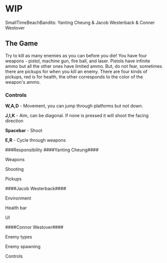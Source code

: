 # WIP

SmallTimeBeachBandits: Yanting Cheung & Jacob Westerback & Conner Westover

## The Game
Try to kill as many enemies as you can before you die! 
You have four weapons - pistol, machine gun, fire ball, and laser.
Pistols have infinite ammo but all the other ones have limited ammo.
But, do not fear, sometimes there are pickups for when you kill an enemy.
There are four kinds of pickups, red is for health, the other corresponds to the color of the weapon's ammo.

### Controls
**W,A,D** - Movement, you can jump through platforms but not down.

**J,I,K** - Aim, can be diagonal. If none is pressed it will shoot the facing direction

**Spacebar** - Shoot

**E,R** - Cycle through weapons

###Responsibility
####Yanting Cheung####

Weapons

Shooting

Pickups

####Jacob Westerback####

Environment

Health bar

UI

####Connor Westover####

Enemy types

Enemy spawning

Controls